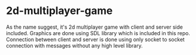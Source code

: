 # 2d-multiplayer-game 
As the name suggest, it's 2d multiplayer game with client and server side included. 
Graphics are done using SDL library which is included in this repo.
Connection between client and server is done using only socket to socket connection with messages without any high level library.
